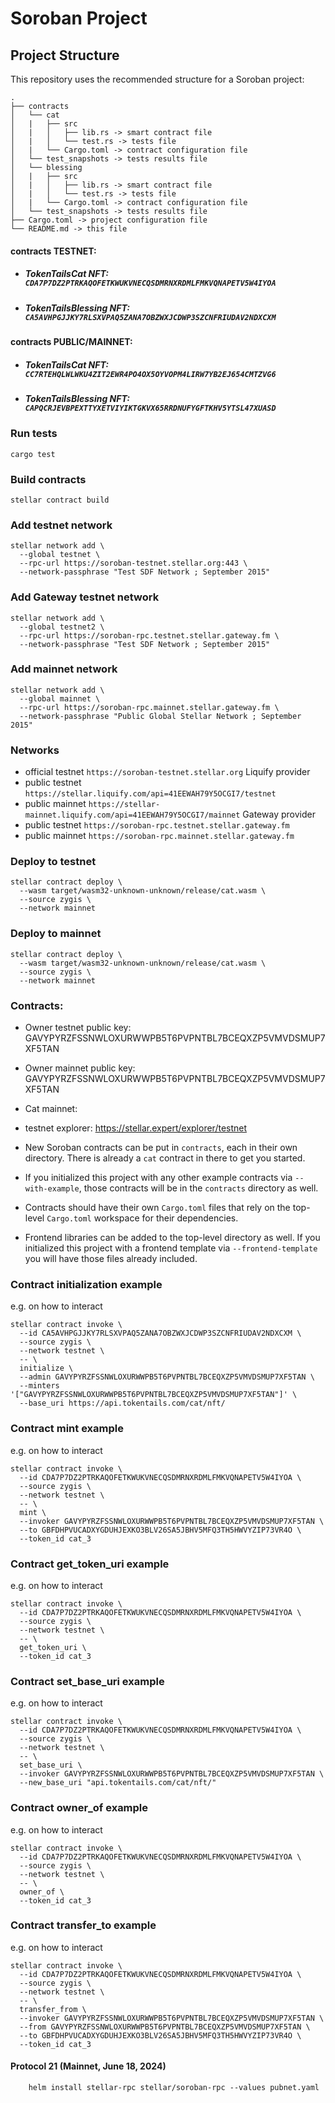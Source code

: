 # Soroban Project

## Project Structure

This repository uses the recommended structure for a Soroban project:
```text
.
├── contracts
│   └── cat
│   |   ├── src
│   |   │   ├── lib.rs -> smart contract file
│   |   │   └── test.rs -> tests file
│   |   └── Cargo.toml -> contract configuration file 
│   └── test_snapshots -> tests results file
│   └── blessing
│   |   ├── src
│   |   │   ├── lib.rs -> smart contract file
│   |   │   └── test.rs -> tests file
│   |   └── Cargo.toml -> contract configuration file 
│   └── test_snapshots -> tests results file
├── Cargo.toml -> project configuration file
└── README.md -> this file
```

#### contracts TESTNET:
- ##### TokenTailsCat NFT: `CDA7P7DZ2PTRKAQOFETKWUKVNECQSDMRNXRDMLFMKVQNAPETV5W4IYOA`
- ##### TokenTailsBlessing NFT: `CA5AVHPGJJKY7RLSXVPAQ5ZANA7OBZWXJCDWP3SZCNFRIUDAV2NDXCXM`

#### contracts PUBLIC/MAINNET:
- ##### TokenTailsCat NFT: `CC7RTEHQLWLWKU4ZIT2EWR4PO4OX5OYVOPM4LIRW7YB2EJ654CMTZVG6`
- ##### TokenTailsBlessing NFT: `CAPQCRJEVBPEXTTYXETVIYIKTGKVX65RRDNUFYGFTKHV5YTSL47XUASD`

### Run tests

`cargo test`

### Build contracts

`stellar contract build`

### Add testnet network

```
stellar network add \
  --global testnet \
  --rpc-url https://soroban-testnet.stellar.org:443 \
  --network-passphrase "Test SDF Network ; September 2015"
```

### Add Gateway testnet network

```
stellar network add \
  --global testnet2 \
  --rpc-url https://soroban-rpc.testnet.stellar.gateway.fm \
  --network-passphrase "Test SDF Network ; September 2015"
```

### Add mainnet network

```
stellar network add \
  --global mainnet \
  --rpc-url https://soroban-rpc.mainnet.stellar.gateway.fm \
  --network-passphrase "Public Global Stellar Network ; September 2015"
```

### Networks

- official testnet `https://soroban-testnet.stellar.org`
Liquify provider
- public testnet `https://stellar.liquify.com/api=41EEWAH79Y5OCGI7/testnet`
- public mainnet `https://stellar-mainnet.liquify.com/api=41EEWAH79Y5OCGI7/mainnet`
Gateway provider
- public testnet `https://soroban-rpc.testnet.stellar.gateway.fm`
- public mainnet `https://soroban-rpc.mainnet.stellar.gateway.fm`

### Deploy to testnet

```
stellar contract deploy \
  --wasm target/wasm32-unknown-unknown/release/cat.wasm \
  --source zygis \
  --network mainnet
```

### Deploy to mainnet

```
stellar contract deploy \
  --wasm target/wasm32-unknown-unknown/release/cat.wasm \
  --source zygis \
  --network mainnet
```

### Contracts:
- Owner testnet public key: GAVYPYRZFSSNWLOXURWWPB5T6PVPNTBL7BCEQXZP5VMVDSMUP7XF5TAN
- Owner mainnet public key: GAVYPYRZFSSNWLOXURWWPB5T6PVPNTBL7BCEQXZP5VMVDSMUP7XF5TAN
- Cat mainnet: 
- testnet explorer: https://stellar.expert/explorer/testnet

- New Soroban contracts can be put in `contracts`, each in their own directory. There is already a `cat` contract in there to get you started.
- If you initialized this project with any other example contracts via `--with-example`, those contracts will be in the `contracts` directory as well.
- Contracts should have their own `Cargo.toml` files that rely on the top-level `Cargo.toml` workspace for their dependencies.
- Frontend libraries can be added to the top-level directory as well. If you initialized this project with a frontend template via `--frontend-template` you will have those files already included.

### Contract initialization example

e.g. on how to interact

```
stellar contract invoke \
  --id CA5AVHPGJJKY7RLSXVPAQ5ZANA7OBZWXJCDWP3SZCNFRIUDAV2NDXCXM \
  --source zygis \
  --network testnet \
  -- \
  initialize \
  --admin GAVYPYRZFSSNWLOXURWWPB5T6PVPNTBL7BCEQXZP5VMVDSMUP7XF5TAN \
  --minters '["GAVYPYRZFSSNWLOXURWWPB5T6PVPNTBL7BCEQXZP5VMVDSMUP7XF5TAN"]' \
  --base_uri https://api.tokentails.com/cat/nft/
```

### Contract mint example

e.g. on how to interact

```
stellar contract invoke \
  --id CDA7P7DZ2PTRKAQOFETKWUKVNECQSDMRNXRDMLFMKVQNAPETV5W4IYOA \
  --source zygis \
  --network testnet \
  -- \
  mint \
  --invoker GAVYPYRZFSSNWLOXURWWPB5T6PVPNTBL7BCEQXZP5VMVDSMUP7XF5TAN \
  --to GBFDHPVUCADXYGDUHJEXKO3BLV26SA5JBHV5MFQ3TH5HWVYZIP73VR4O \
  --token_id cat_3
```

### Contract get_token_uri example

e.g. on how to interact

```
stellar contract invoke \
  --id CDA7P7DZ2PTRKAQOFETKWUKVNECQSDMRNXRDMLFMKVQNAPETV5W4IYOA \
  --source zygis \
  --network testnet \
  -- \
  get_token_uri \
  --token_id cat_3
```

### Contract set_base_uri example

e.g. on how to interact

```
stellar contract invoke \
  --id CDA7P7DZ2PTRKAQOFETKWUKVNECQSDMRNXRDMLFMKVQNAPETV5W4IYOA \
  --source zygis \
  --network testnet \
  -- \
  set_base_uri \
  --invoker GAVYPYRZFSSNWLOXURWWPB5T6PVPNTBL7BCEQXZP5VMVDSMUP7XF5TAN \
  --new_base_uri "api.tokentails.com/cat/nft/"
```

### Contract owner_of example

e.g. on how to interact

```
stellar contract invoke \
  --id CDA7P7DZ2PTRKAQOFETKWUKVNECQSDMRNXRDMLFMKVQNAPETV5W4IYOA \
  --source zygis \
  --network testnet \
  -- \
  owner_of \
  --token_id cat_3
```

### Contract transfer_to example

e.g. on how to interact

```
stellar contract invoke \
  --id CDA7P7DZ2PTRKAQOFETKWUKVNECQSDMRNXRDMLFMKVQNAPETV5W4IYOA \
  --source zygis \
  --network testnet \
  -- \
  transfer_from \
  --invoker GAVYPYRZFSSNWLOXURWWPB5T6PVPNTBL7BCEQXZP5VMVDSMUP7XF5TAN \
  --from GAVYPYRZFSSNWLOXURWWPB5T6PVPNTBL7BCEQXZP5VMVDSMUP7XF5TAN \
  --to GBFDHPVUCADXYGDUHJEXKO3BLV26SA5JBHV5MFQ3TH5HWVYZIP73VR4O \
  --token_id cat_3
```


#### Protocol 21 (Mainnet, June 18, 2024)

```
    helm install stellar-rpc stellar/soroban-rpc --values pubnet.yaml
```